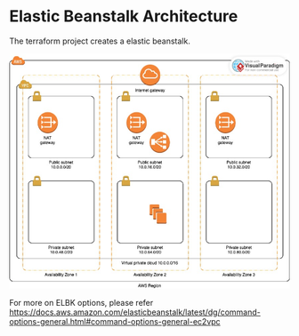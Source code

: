 
# Elastic Beanstalk Architecture

The terraform project creates a elastic beanstalk.

![alt text](https://github.com/sijockappen/elbk/blob/main/elbk.jpg)

For more on ELBK options, please refer https://docs.aws.amazon.com/elasticbeanstalk/latest/dg/command-options-general.html#command-options-general-ec2vpc